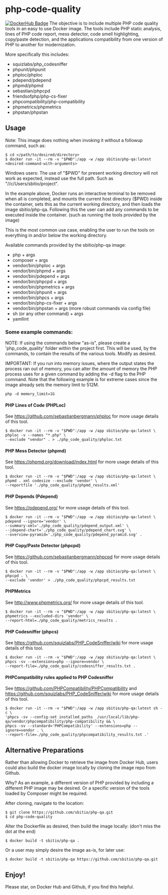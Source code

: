 # php-code-quality
[![DockerHub Badge](http://dockeri.co/image/sbitio/php-qa)](https://hub.docker.com/r/sbitio/php-qa/)
The objective is to include multiple PHP code quality tools in an easy to use Docker image. The 
tools include PHP static analysis, lines of PHP code report, mess detector, code smell highlighting, 
copy/paste detection, and the applications compatibility from one version of PHP to another for modernization.

More specifically this includes:

- squizlabs/php_codesniffer
- phpunit/phpunit
- phploc/phploc
- pdepend/pdepend
- phpmd/phpmd
- sebastian/phpcpd
- friendsofphp/php-cs-fixer
- phpcompatibility/php-compatibility
- phpmetrics/phpmetrics
- phpstan/phpstan

## Usage

Note: This image does nothing when invoking it without a followup command, such as:

```
$ cd </path/to/desired/directory>
$ docker run -it --rm -v "$PWD":/app -w /app sbitio/php-qa:latest <desired-command-with-arguments>
```

Windows users: The use of "$PWD" for present working directory will not work as expected, instead use the full path. 
Such as "//c/Users/sbitio/project".

In the example above, Docker runs an interactive terminal to be removed when all is completed, and mounts 
the current host directory ($PWD) inside the container, sets this as the current working directory, and then 
loads the image sbitio/php-qa. Following this the user can add any commands to be executed inside 
the container. (such as running the tools provided by the image)

This is the most common use case, enabling the user to run the tools on everything in and/or below the working 
directory.

Available commands provided by the sbitio/php-qa image:

* php + args
* composer + args
* vendor/bin/phploc + args
* vendor/bin/phpmd + args
* vendor/bin/pdepend + args
* vendor/bin/phpcpd + args
* vendor/bin/phpmetrics + args
* vendor/bin/phpunit + args
* vendor/bin/phpcs + args
* vendor/bin/php-cs-fixer + args
* vendor/bin/phpstan + args (more robust commands via config file)
* sh (or any other command) + args
* yamllint

### Some example commands:

NOTE: If using the commands below "as-is", please create a 'php_code_quality' folder within the project first. 
This will be used, by the commands, to contain the results of the various tools. Modify as desired.

IMPORTANT: If you run into memory issues, where the output states the process ran out of memory, you can alter the amount
of memory the PHP process uses for a given command by adding the -d flag to the PHP command. Note that the following example 
is for extreme cases since the image already sets the memory limit to 512M.

```
php -d memory_limit=1G
```

#### PHP Lines of Code (PHPLoc)

See https://github.com/sebastianbergmann/phploc for more usage details of this tool.

```
$ docker run -it --rm -v "$PWD":/app -w /app sbitio/php-qa:latest \
phploc -v --names "*.php" \
--exclude "vendor" . > ./php_code_quality/phploc.txt
```

#### PHP Mess Detector (phpmd)

See https://phpmd.org/download/index.html for more usage details of this tool.

```
$ docker run -it --rm -v "$PWD":/app -w /app sbitio/php-qa:latest \
phpmd . xml codesize --exclude 'vendor' \
--reportfile './php_code_quality/phpmd_results.xml'
```

#### PHP Depends (Pdepend)

See https://pdepend.org/ for more usage details of this tool.

```
$ docker run -it --rm -v "$PWD":/app -w /app sbitio/php-qa:latest \
pdepend --ignore='vendor' \
--summary-xml='./php_code_quality/pdepend_output.xml' \
--jdepend-chart='./php_code_quality/pdepend_chart.svg' \
--overview-pyramid='./php_code_quality/pdepend_pyramid.svg' .
```

#### PHP Copy/Paste Detector (phpcpd)

See https://github.com/sebastianbergmann/phpcpd for more usage details of this tool.

```
$ docker run -it --rm -v "$PWD":/app -w /app sbitio/php-qa:latest \
phpcpd . \
--exclude 'vendor' > ./php_code_quality/phpcpd_results.txt
```

#### PHPMetrics

See http://www.phpmetrics.org/ for more usage details of this tool.

```
$ docker run -it --rm -v "$PWD":/app -w /app sbitio/php-qa:latest \
phpmetrics --excluded-dirs 'vendor' \
--report-html=./php_code_quality/metrics_results .
```

#### PHP Codesniffer (phpcs)

See https://github.com/squizlabs/PHP_CodeSniffer/wiki for more usage details of this tool.

```
$ docker run -it --rm -v "$PWD":/app -w /app sbitio/php-qa:latest \
phpcs -sv --extensions=php --ignore=vendor \
--report-file=./php_code_quality/codesniffer_results.txt .
```

#### PHPCompatibility rules applied to PHP Codesniffer

See https://github.com/PHPCompatibility/PHPCompatibility and https://github.com/squizlabs/PHP_CodeSniffer/wiki for more 
usage details of this tool.

```
$ docker run -it --rm -v "$PWD":/app -w /app sbitio/php-qa:latest sh -c \
'phpcs -sv --config-set installed_paths  /usr/local/lib/php-qa/vendor/phpcompatibility/php-compatibility && \
phpcs -sv --standard='PHPCompatibility' --extensions=php --ignore=vendor . \
--report-file=./php_code_quality/phpcompatibility_results.txt .'
```

## Alternative Preparations

Rather than allowing Docker to retrieve the image from Docker Hub, users could also build the docker image locally 
by cloning the image repo from Github.

Why? As an example, a different version of PHP provided by including a different PHP image may be desired. Or a 
specific version of the tools loaded by Composer might be required.

After cloning, navigate to the location:

```
$ git clone https://github.com/sbitio/php-qa.git
$ cd php-code-quality
```

Alter the Dockerfile as desired, then build the image locally: (don't miss the dot at the end)

```
$ docker build -t sbitio/php-qa .
```

Or a user may simply desire the image as-is, for later use:

```
$ docker build -t sbitio/php-qa https://github.com/sbitio/php-qa.git
```

## Enjoy!

Please star, on Docker Hub and Github, if you find this helpful.
